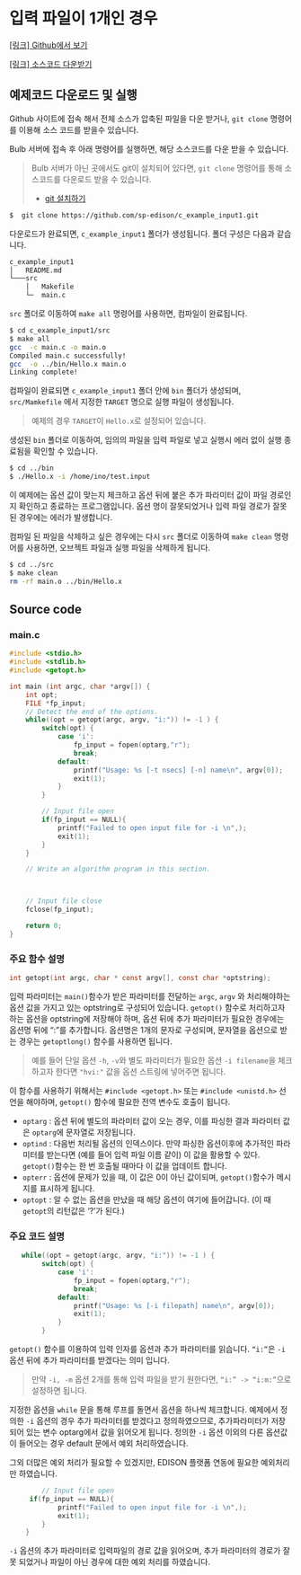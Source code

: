 

# 입력 파일이 1개인 경우
[[링크] Github에서 보기](https://github.com/sp-edison/c_example_input1)

[[링크] 소스코드 다운받기](https://github.com/sp-edison/c_example_input1/archive/master.zip)

## 예제코드 다운로드 및 실행

Github 사이트에 접속 해서 전체 소스가 압축된 파일을 다운 받거나, ```git clone``` 명령어를 이용해 소스 코드를 받을수 있습니다.

Bulb 서버에 접속 후 아래 명령어를 실행하면, 해당 소스코드를 다운 받을 수 있습니다.
> Bulb 서버가 아닌 곳에서도 git이 설치되어 있다면, ```git clone``` 명령어를 통해 소스코드를 다운로드 받을 수 있습니다.
> - [git 설치하기](https://git-scm.com/book/ko/v2/%EC%8B%9C%EC%9E%91%ED%95%98%EA%B8%B0-Git-%EC%84%A4%EC%B9%98)

```bash
$  git clone https://github.com/sp-edison/c_example_input1.git
```
다운로드가 완료되면, ```c_example_input1``` 폴더가 생성됩니다. 폴더 구성은 다음과 같습니다.
```bash
c_example_input1
│   README.md
└───src
    │   Makefile
    └─  main.c
```

 ```src``` 폴더로 이동하여 ```make all``` 명령어를 사용하면, 컴파일이 완료됩니다.

```bash
$ cd c_example_input1/src
$ make all
gcc  -c main.c -o main.o
Compiled main.c successfully!
gcc  -o ../bin/Hello.x main.o
Linking complete!
```

컴파일이 완료되면 ```c_example_input1``` 폴더 안에 ```bin``` 폴더가 생성되며, ```src/Mamkefile``` 에서 지정한 ```TARGET``` 명으로 실행 파일이 생성됩니다.
> 예제의 경우 ```TARGET```이 ```Hello.x```로 설정되어 있습니다.

생성된 ```bin``` 폴더로 이동하여, 임의의 파일을 입력 파일로 넣고 실행시 에러 없이 실행 종료됨을 확인할 수 있습니다.

```bash
$ cd ../bin
$ ./Hello.x -i /home/ino/test.input
```

이 예제에는 옵션 값이 맞는지 체크하고 옵션 뒤에 붙은 추가 파라미터 값이 파일 경로인지 확인하고 종료하는 프로그램입니다. 옵션 명이 잘못되었거나 입력 파일 경로가 잘못된 경우에는 에러가 발생합니다.

컴파일 된 파일을 삭제하고 싶은 경우에는 다시 ```src``` 폴더로 이동하여 ```make clean``` 명령어를 사용하면, 오브젝트 파일과 실행 파일을 삭제하게 됩니다.
```bash
$ cd ../src
$ make clean
rm -rf main.o ../bin/Hello.x
```

## Source code

### main.c

```c
#include <stdio.h>
#include <stdlib.h>
#include <getopt.h>

int main (int argc, char *argv[]) {
    int opt;
    FILE *fp_input;
    // Detect the end of the options.
    while((opt = getopt(argc, argv, "i:")) != -1 ) {
        switch(opt) {
            case 'i':
                fp_input = fopen(optarg,"r");
                break;
            default:
                printf("Usage: %s [-t nsecs] [-n] name\n", argv[0]);
                exit(1);
            }
        }

        // Input file open
        if(fp_input == NULL){
            printf("Failed to open input file for -i \n",);
            exit(1);
        }
    }

    // Write an algorithm program in this section.



    // Input file close
    fclose(fp_input);

    return 0;
}
```

### 주요 함수 설명
```c
int getopt(int argc, char * const argv[], const char *optstring);
```
입력 파라미터는 ```main()```함수가 받은 파라미터를 전달하는 ```argc```, ```argv``` 와 처리해야하는 옵션 값을 가지고 있는 optstring로 구성되어 있습니다. ```getopt()``` 함수로 처리하고자 하는 옵션을 optstring에 저장해야 하며, 옵션 뒤에 추가 파라미터가 필요한 경우에는 옵션명 뒤에 “:”를 추가합니다. 옵션명은 1개의 문자로 구성되며, 문자열을 옵션으로 받는 경우는 ```getoptlong()``` 함수를 사용하면 됩니다.

> 예를 들어 단일 옵션 ```-h```, ```-v```와 별도 파라미터가 필요한 옵션 ```-i filename```을 체크하고자 한다면 ```"hvi:"``` 값을 옵션 스트링에 넣어주면 됩니다.

이 함수를 사용하기 위해서는 ```#include <getopt.h>``` 또는 ```#include <unistd.h>``` 선언을 해야하며, ```getopt()``` 함수에 필요한 전역 변수도 호출이 됩니다.

- ```optarg``` : 옵션 뒤에 별도의 파라미터 값이 오는 경우, 이를 파싱한 결과 파라미터 값은 ```optarg```에 문자열로 저장됩니다.
- ```optind``` : 다음번 처리될 옵션의 인덱스이다. 만약 파싱한 옵션이후에 추가적인 파라미터를 받는다면 (예를 들어 입력 파일 이름 같이) 이 값을 활용할 수 있다. ```getopt()```함수는 한 번 호출될 때마다 이 값을 업데이트 합니다.
- ```opterr``` : 옵션에 문제가 있을 때, 이 값은 0이 아닌 값이되며, ```getopt()```함수가 메시지를 표시하게 됩니다.
- ```optopt``` : 알 수 없는 옵션을 만났을 때 해당 옵션이 여기에 들어갑니다. (이 때 ```getopt```의 리턴값은 ‘?’가 된다.)

### 주요 코드 설명
```c
   while((opt = getopt(argc, argv, "i:")) != -1 ) {
        switch(opt) {
            case 'i':
                fp_input = fopen(optarg,"r");
                break;
            default:
                printf("Usage: %s [-i filepath] name\n", argv[0]);
                exit(1);
            }
        }
```
```getopt()``` 함수를 이용하여 입력 인자를 옵션과 추가 파라미터를 읽습니다. ```“i:”```은 ```-i``` 옵션 뒤에 추가 파라미터를 받겠다는 의미 입니다.

> 만약 ```-i, -m``` 옵션 2개를 통해 입력 파일을 받기 원한다면, ```“i:” -> “i:m:”```으로 설정하면 됩니다.


지정한 옵션을 ```while``` 문을 통해 루프를 돌면서 옵션을 하나씩 체크합니다. 예제에서 정의한 ```-i``` 옵션의 경우 추가 파라미터를 받겠다고 정의하였으므로, 추가파라미터가 저장되어 있는 변수 optarg에서 값을 읽어오게 됩니다. 정의한 ```-i``` 옵션 이외의 다른 옵션값이 들어오는 경우 default 문에서 예외 처리하였습니다.

그외 더많은 예외 처리가 필요할 수 있겠지만, EDISON 플랫폼 연동에 필요한 예외처리만 하였습니다.


```c
        // Input file open
     if(fp_input == NULL){
            printf("Failed to open input file for -i \n",);
            exit(1);
        }
    }
```

```-i``` 옵션의 추가 파라미터로 입력파일의 경로 값을 읽어오며, 추가 파라미터의 경로가 잘못 되었거나 파일이 아닌 경우에 대한 예외 처리를 하였습니다.
